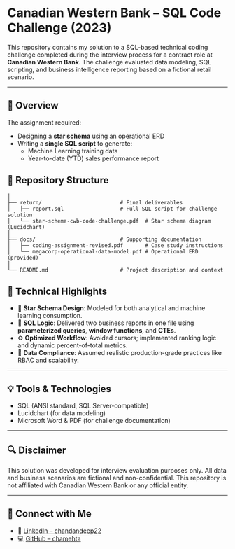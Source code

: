 # Canadian Western Bank – SQL Code Challenge (2023)

This repository contains my solution to a SQL-based technical coding challenge completed during the interview process for a contract role at **Canadian Western Bank**. The challenge evaluated data modeling, SQL scripting, and business intelligence reporting based on a fictional retail scenario.

---

## 📌 Overview

The assignment required:
- Designing a **star schema** using an operational ERD
- Writing a **single SQL script** to generate:
  - Machine Learning training data
  - Year-to-date (YTD) sales performance report
## 📁 Repository Structure


```text canadian-western-bank-code-challenge/
│
├── return/                         # Final deliverables
│   ├── report.sql                  # Full SQL script for challenge solution
│   └── star-schema-cwb-code-challenge.pdf  # Star schema diagram (Lucidchart)
│
├── docs/                           # Supporting documentation
│   ├── coding-assignment-revised.pdf       # Case study instructions
│   └── megacorp-operational-data-model.pdf # Operational ERD (provided)
│
└── README.md                       # Project description and context
```
## 🧠 Technical Highlights

- 📐 **Star Schema Design**: Modeled for both analytical and machine learning consumption.
- 🧾 **SQL Logic**: Delivered two business reports in one file using **parameterized queries**, **window functions**, and **CTEs**.
- ⚙️ **Optimized Workflow**: Avoided cursors; implemented ranking logic and dynamic percent-of-total metrics.
- 🔐 **Data Compliance**: Assumed realistic production-grade practices like RBAC and scalability.

---

## 💡 Tools & Technologies

- SQL (ANSI standard, SQL Server-compatible)
- Lucidchart (for data modeling)
- Microsoft Word & PDF (for challenge documentation)

---

## 🔍 Disclaimer

This solution was developed for interview evaluation purposes only. All data and business scenarios are fictional and non-confidential. This repository is not affiliated with Canadian Western Bank or any official entity.

---

## 🔗 Connect with Me

- 📄 [LinkedIn – chandandeep22](https://www.linkedin.com/in/chandandeep22)
- 💻 [GitHub – chamehta](https://github.com/chamehta)
